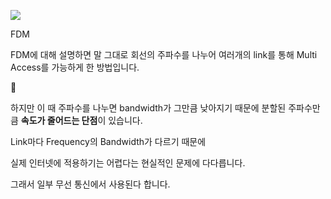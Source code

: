 ![](https://blog.kakaocdn.net/dn/clZPPZ/btstX3np5Qp/qY4BaIIsZF7jVB0lzI3Mhk/img.png)

FDM

FDM에 대해 설명하면 말 그대로 회선의 주파수를 나누어 여러개의 link를 통해 Multi Access를 가능하게 한 방법입니다.



하지만 이 때 주파수를 나누면 bandwidth가 그만큼 낮아지기 때문에 분할된 주파수만큼 **속도가 줄어드는 단점**이 있습니다.

Link마다 Frequency의 Bandwidth가 다르기 때문에

실제 인터넷에 적용하기는 어렵다는 현실적인 문제에 다다릅니다.

그래서 일부 무선 통신에서 사용된다 합니다.